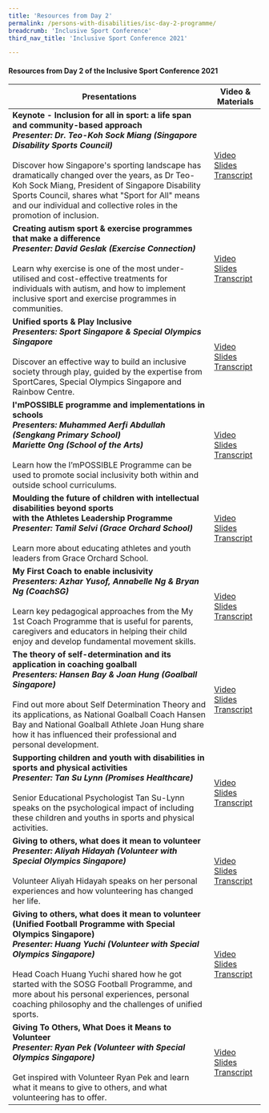 ```yaml
---
title: 'Resources from Day 2'
permalink: /persons-with-disabilities/isc-day-2-programme/
breadcrumb: 'Inclusive Sport Conference'
third_nav_title: 'Inclusive Sport Conference 2021'

---
```



#### Resources from Day 2 of the Inclusive Sport Conference 2021


| Presentations | Video & Materials |
| ----          | --------------    |
**Keynote - Inclusion for all in sport: a life span and community-based approach<br>*Presenter: Dr. Teo-Koh Sock Miang (Singapore Disability Sports Council)***<br><br>Discover how Singapore's sporting landscape has dramatically changed over the years, as Dr Teo-Koh Sock Miang, President of Singapore Disability Sports Council, shares what "Sport for All" means and our individual and collective roles in the promotion of inclusion. | [Video](https://www.youtube.com/watch?v=r6pBrAg1Hk4&list=PLq_iyD5SmqtZsBHc4IOc0iDGf0mw2N-Ic)<br><a href="/misc/day2_slides_1.pdf">Slides</a><br><a href="/misc/day2_transcript_1.pdf">Transcript</a>
**Creating autism sport & exercise programmes that make a difference<br>*Presenter: David Geslak (Exercise Connection)***<br><br>Learn why exercise is one of the most under-utilised and cost-effective treatments for individuals with autism, and how to implement inclusive sport and exercise programmes in communities. | [Video](https://www.youtube.com/watch?v=pTtZCcYOcU0&list=PLq_iyD5SmqtZsBHc4IOc0iDGf0mw2N-Ic&index=2)<br><a href="/misc/day2_slides_2.pdf">Slides</a><br><a href="/misc/day2_transcript_2.pdf">Transcript</a>
**Unified sports & Play Inclusive<br>*Presenters: Sport Singapore & Special Olympics Singapore***<br><br>Discover an effective way to build an inclusive society through play, guided by the expertise from SportCares, Special Olympics Singapore and Rainbow Centre. |[Video](https://www.youtube.com/watch?v=oUBSlQukgxk&list=PLq_iyD5SmqtZsBHc4IOc0iDGf0mw2N-Ic&index=3)<br><a href="/misc/day2_slides_3.pdf">Slides</a><br><a href="/misc/day2_transcript_3.pdf">Transcript</a>
**I'mPOSSIBLE programme and implementations in schools<br>*Presenters: Muhammed Aerfi Abdullah (Sengkang Primary School)<br>Mariette Ong (School of the Arts)***<br><br>Learn how the I’mPOSSIBLE Programme can be used to promote social inclusivity both within and outside school curriculums. | [Video](https://www.youtube.com/watch?v=JOHy6fGC7Zw&list=PLq_iyD5SmqtZsBHc4IOc0iDGf0mw2N-Ic&index=4)<br><a href="/misc/day2_slides_4.pdf">Slides</a><br><a href="/misc/day2_transcript_4.pdf">Transcript</a> 
**Moulding the future of children with intellectual disabilities beyond sports<br>with the Athletes Leadership Programme<br>*Presenter: Tamil Selvi (Grace Orchard School)***<br><br>Learn more about educating athletes and youth leaders from Grace Orchard School. | [Video](https://www.youtube.com/watch?v=abdJ3ich1OQ&list=PLq_iyD5SmqtZsBHc4IOc0iDGf0mw2N-Ic&index=5)<br><a href="/misc/day2_slides_5.pdf">Slides</a><br><a href="/misc/day2_transcript_5.pdf">Transcript</a>
**My First Coach to enable inclusivity<br>*Presenters: Azhar Yusof, Annabelle Ng & Bryan Ng (CoachSG)***<br><br>Learn key pedagogical approaches from the My 1st Coach Programme that is useful for parents, caregivers and educators in helping their child enjoy and develop fundamental movement skills. | [Video](https://www.youtube.com/watch?v=gakdeI187rg&list=PLq_iyD5SmqtZsBHc4IOc0iDGf0mw2N-Ic&index=6)<br><a href="/misc/day2_slides_6.pdf">Slides</a><br><a href="/misc/day2_transcript_6.pdf">Transcript</a>
**The theory of self-determination and its application in coaching goalball<br>*Presenters: Hansen Bay & Joan Hung (Goalball Singapore)***<br><br>Find out more about Self Determination Theory and its applications, as National Goalball Coach Hansen Bay and National Goalball Athlete Joan Hung share how it has influenced their professional and personal development. | [Video](https://www.youtube.com/watch?v=OaHy_E8Fgpc&list=PLq_iyD5SmqtZsBHc4IOc0iDGf0mw2N-Ic&index=8)<br><a href="/misc/day2_slides_7.pdf">Slides</a><br><a href="/misc/day2_transcript_7.pdf">Transcript</a> 
**Supporting children and youth with disabilities in sports and physical activities<br>*Presenter: Tan Su Lynn (Promises Healthcare)***<br><br>Senior Educational Psychologist Tan Su-Lynn speaks on the psychological impact of including these children and youths in sports and physical activities. | [Video](https://www.youtube.com/watch?v=JMivra1D3jU&list=PLq_iyD5SmqtZsBHc4IOc0iDGf0mw2N-Ic&index=7)<br><a href="/misc/day2_slides_8.pdf">Slides</a><br><a href="/misc/day2_transcript_8.pdf">Transcript</a>
**Giving to others, what does it mean to volunteer<br>*Presenter: Aliyah Hidayah (Volunteer with Special Olympics Singapore)***<br><br>Volunteer Aliyah Hidayah speaks on her personal experiences and how volunteering has changed her life. | [Video](https://www.youtube.com/watch?v=UCarkkLK-YM&list=PLq_iyD5SmqtZsBHc4IOc0iDGf0mw2N-Ic&index=9)<br><a href="/misc/day2_slides_9.pdf">Slides</a><br><a href="/misc/day2_transcript_9.pdf">Transcript</a>
**Giving to others, what does it mean to volunteer<br>(Unified Football Programme with Special Olympics Singapore)<br>*Presenter: Huang Yuchi (Volunteer with Special Olympics Singapore)***<br><br>Head Coach Huang Yuchi shared how he got started with the SOSG Football Programme, and more about his personal experiences, personal coaching philosophy and the challenges of unified sports. | [Video](https://www.youtube.com/watch?v=QIxgd60Yg7Y&list=PLq_iyD5SmqtZsBHc4IOc0iDGf0mw2N-Ic&index=10)<br><a href="/misc/day2_slides_10.pdf">Slides</a><br><a href="/misc/day2_transcript_10.pdf">Transcript</a>
**Giving To Others, What Does it Means to Volunteer<br>*Presenter: Ryan Pek (Volunteer with Special Olympics Singapore)***<br><br>Get inspired with Volunteer Ryan Pek and learn what it means to give to others, and what volunteering has to offer. | [Video](https://www.youtube.com/watch?v=8Ci5CoG0pdI&list=PLq_iyD5SmqtZsBHc4IOc0iDGf0mw2N-Ic&index=11)<br><a href="/misc/day2_slides_11.pdf">Slides</a><br><a href="/misc/day2_transcript_11.pdf">Transcript</a>
